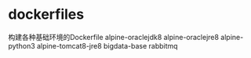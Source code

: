 # dockerfiles
构建各种基础环境的Dockerfile
alpine-oraclejdk8
alpine-oraclejre8
alpine-python3
alpine-tomcat8-jre8
bigdata-base
rabbitmq

